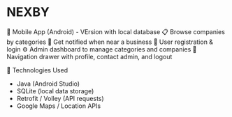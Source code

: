 # NEXBY 

🌟 Mobile App (Android) - VErsion with local database
📋 Browse companies by categories
🧭 Get notified when near a business
👤 User registration & login
⚙️ Admin dashboard to manage categories and companies
🧭 Navigation drawer with profile, contact admin, and logout

📱 Technologies Used
 - Java (Android Studio) 
 - SQLite (local data storage)
 - Retrofit / Volley (API requests)
 - Google Maps / Location APIs
